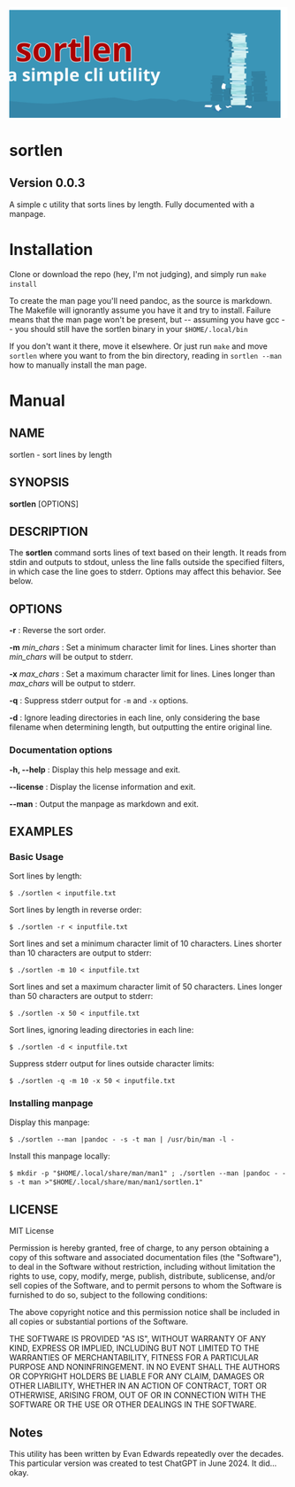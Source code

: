 
![Header Image, a stack of paper and a title reading "sortlen, a simple cli utility"](hero.svg)

# sortlen

## Version  0.0.3

A simple c utility that sorts lines by length.  Fully documented with a manpage.

# Installation

Clone or download the repo (hey, I'm not judging), and simply run `make install`

To create the man page you'll need pandoc, as the source is markdown.  The Makefile will ignorantly assume you have it and try to install.  Failure means that the man page won't be present, but -- assuming you have gcc -- you should still have the sortlen binary in your `$HOME/.local/bin`

If you don't want it there, move it elsewhere.  Or just run `make` and move `sortlen` where you want to from the bin directory, reading in `sortlen --man` how to manually install the man page.

# Manual

## NAME
sortlen - sort lines by length

## SYNOPSIS
**sortlen** [OPTIONS]

## DESCRIPTION
The **sortlen** command sorts lines of text based on their length.  It reads from stdin and outputs to stdout, unless the line falls outside the specified filters, in which case the line goes to stderr.  Options may affect this behavior.  See below.

## OPTIONS
**-r**
:   Reverse the sort order.

**-m** *min_chars*
:   Set a minimum character limit for lines. Lines shorter than *min_chars* will be output to stderr.

**-x** *max_chars*
:   Set a maximum character limit for lines. Lines longer than *max_chars* will be output to stderr.

**-q**
:   Suppress stderr output for `-m` and `-x` options.

**-d**
:   Ignore leading directories in each line, only considering the base filename when determining length, but outputting the entire original line.

### Documentation options

**-h, --help**
:   Display this help message and exit.

**--license**
:   Display the license information and exit.

**--man**
:   Output the manpage as markdown and exit.

## EXAMPLES

### Basic Usage

Sort lines by length:

    $ ./sortlen < inputfile.txt

Sort lines by length in reverse order:

    $ ./sortlen -r < inputfile.txt

Sort lines and set a minimum character limit of 10 characters. Lines shorter than 10 characters are output to stderr:

    $ ./sortlen -m 10 < inputfile.txt

Sort lines and set a maximum character limit of 50 characters. Lines longer than 50 characters are output to stderr:

    $ ./sortlen -x 50 < inputfile.txt

Sort lines, ignoring leading directories in each line:

    $ ./sortlen -d < inputfile.txt

Suppress stderr output for lines outside character limits:

    $ ./sortlen -q -m 10 -x 50 < inputfile.txt

### Installing manpage

Display this manpage:

    $ ./sortlen --man |pandoc - -s -t man | /usr/bin/man -l -

Install this manpage locally:

    $ mkdir -p "$HOME/.local/share/man/man1" ; ./sortlen --man |pandoc - -s -t man >"$HOME/.local/share/man/man1/sortlen.1"

## LICENSE

MIT License

Permission is hereby granted, free of charge, to any person obtaining a copy of this software and associated documentation files (the "Software"), to deal in the Software without restriction, including without limitation the rights to use, copy, modify, merge, publish, distribute, sublicense, and/or sell copies of the Software, and to permit persons to whom the Software is furnished to do so, subject to the following conditions:

The above copyright notice and this permission notice shall be included in all copies or substantial portions of the Software.

THE SOFTWARE IS PROVIDED "AS IS", WITHOUT WARRANTY OF ANY KIND, EXPRESS OR IMPLIED, INCLUDING BUT NOT LIMITED TO THE WARRANTIES OF MERCHANTABILITY, FITNESS FOR A PARTICULAR PURPOSE AND NONINFRINGEMENT. IN NO EVENT SHALL THE AUTHORS OR COPYRIGHT HOLDERS BE LIABLE FOR ANY CLAIM, DAMAGES OR OTHER LIABILITY, WHETHER IN AN ACTION OF CONTRACT, TORT OR OTHERWISE, ARISING FROM, OUT OF OR IN CONNECTION WITH THE SOFTWARE OR THE USE OR OTHER DEALINGS IN THE SOFTWARE.

## Notes

This utility has been written by Evan Edwards repeatedly over the decades.  This particular version was created to test ChatGPT in June 2024.  It did... okay.

